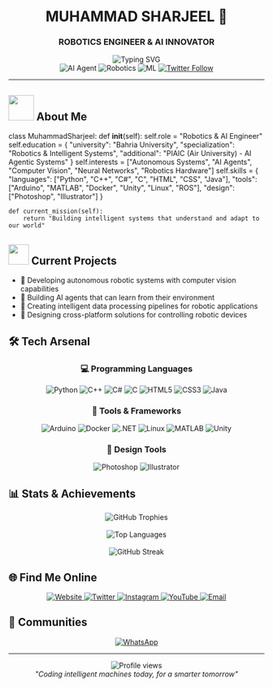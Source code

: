 # <div align="center"> MUHAMMAD SHARJEEL 🧠</div>
### <div align="center">**ROBOTICS ENGINEER & AI INNOVATOR**</div>

<div align="center">
  <img src="https://readme-typing-svg.herokuapp.com?font=Fira+Code&weight=600&size=22&pause=1000&color=00A8FF&center=true&vCenter=true&random=false&width=435&lines=Robotics+Explorer;AI+Enthusiast;Technology+Innovator;Creative+Problem+Solver" alt="Typing SVG" />
</div>

<div align="center">
  <img src="https://img.shields.io/badge/AI_Agent-Expert-FF4500?style=for-the-badge&labelColor=black" alt="AI Agent"/>
  <img src="https://img.shields.io/badge/Robotics-Specialist-1E88E5?style=for-the-badge&labelColor=black" alt="Robotics"/>
  <img src="https://img.shields.io/badge/Machine_Learning-Enthusiast-8BC34A?style=for-the-badge&labelColor=black" alt="ML"/>
  <a href="https://twitter.com/sharjeelx3"><img src="https://img.shields.io/twitter/follow/sharjeelx3?logo=twitter&style=for-the-badge&labelColor=black" alt="Twitter Follow"/></a>
</div>

---

## <img src="https://media.giphy.com/media/VgCDAzcKvsR6OM0uWg/giphy.gif" width="50"> About Me

class MuhammadSharjeel:
    def __init__(self):
        self.role = "Robotics & AI Engineer"
        self.education = {
            "university": "Bahria University",
            "specialization": "Robotics & Intelligent Systems",
            "additional": "PIAIC (Air University) - AI Agentic Systems"
        }
        self.interests = ["Autonomous Systems", "AI Agents", "Computer Vision", 
                          "Neural Networks", "Robotics Hardware"]
        self.skills = {
            "languages": ["Python", "C++", "C#", "C", "HTML", "CSS", "Java"],
            "tools": ["Arduino", "MATLAB", "Docker", "Unity", "Linux", "ROS"],
            "design": ["Photoshop", "Illustrator"]
        }
        
    def current_mission(self):
        return "Building intelligent systems that understand and adapt to our world"
## <img src="https://media.giphy.com/media/WUlplcMpOCEmTGBtBW/giphy.gif" width="40"> Current Projects

- 🦾 Developing autonomous robotic systems with computer vision capabilities
- 🧠 Building AI agents that can learn from their environment
- 💾 Creating intelligent data processing pipelines for robotic applications
- 🔄 Designing cross-platform solutions for controlling robotic devices

## 🛠️ Tech Arsenal

<div align="center">
  
  ### 💻 Programming Languages
  ![Python](https://img.shields.io/badge/Python-3776AB?style=for-the-badge&logo=python&logoColor=white)
  ![C++](https://img.shields.io/badge/C++-00599C?style=for-the-badge&logo=cplusplus&logoColor=white)
  ![C#](https://img.shields.io/badge/C%23-239120?style=for-the-badge&logo=csharp&logoColor=white)
  ![C](https://img.shields.io/badge/C-A8B9CC?style=for-the-badge&logo=c&logoColor=black)
  ![HTML5](https://img.shields.io/badge/HTML5-E34F26?style=for-the-badge&logo=html5&logoColor=white)
  ![CSS3](https://img.shields.io/badge/CSS3-1572B6?style=for-the-badge&logo=css3&logoColor=white)
  ![Java](https://img.shields.io/badge/Java-ED8B00?style=for-the-badge&logo=openjdk&logoColor=white)
  
  ### 🔧 Tools & Frameworks
  ![Arduino](https://img.shields.io/badge/Arduino-00979D?style=for-the-badge&logo=arduino&logoColor=white)
  ![Docker](https://img.shields.io/badge/Docker-2496ED?style=for-the-badge&logo=docker&logoColor=white)
  ![.NET](https://img.shields.io/badge/.NET-512BD4?style=for-the-badge&logo=dotnet&logoColor=white)
  ![Linux](https://img.shields.io/badge/Linux-FCC624?style=for-the-badge&logo=linux&logoColor=black)
  ![MATLAB](https://img.shields.io/badge/MATLAB-0076A8?style=for-the-badge&logo=mathworks&logoColor=white)
  ![Unity](https://img.shields.io/badge/Unity-000000?style=for-the-badge&logo=unity&logoColor=white)
  
  ### 🎨 Design Tools
  ![Photoshop](https://img.shields.io/badge/Photoshop-31A8FF?style=for-the-badge&logo=adobephotoshop&logoColor=white)
  ![Illustrator](https://img.shields.io/badge/Illustrator-FF9A00?style=for-the-badge&logo=adobeillustrator&logoColor=white)
</div>

## 📊 Stats & Achievements

<div align="center">
  <img src="https://github-profile-trophy.vercel.app/?username=sharjeelx3&theme=radical&no-frame=true&no-bg=true&margin-w=4" alt="GitHub Trophies" />
  <br/><br/>
  <img src="https://github-readme-stats.vercel.app/api/top-langs?username=sharjeelx3&show_icons=true&locale=en&layout=compact&theme=tokyonight" alt="Top Languages" />
  <br/><br/>
  <img src="https://github-readme-streak-stats.herokuapp.com/?user=sharjeelx3&theme=tokyonight" alt="GitHub Streak" />
</div>

## 🌐 Find Me Online

<div align="center">
  <a href="https://eminentaura4u.com" target="_blank">
    <img src="https://img.shields.io/badge/Website-eminentaura4u.com-00C7B7?style=for-the-badge&logo=safari&logoColor=white" alt="Website"/>
  </a>
  <a href="https://twitter.com/sharjeelx3" target="_blank">
    <img src="https://img.shields.io/badge/Twitter-@sharjeelx3-1DA1F2?style=for-the-badge&logo=twitter&logoColor=white" alt="Twitter"/>
  </a>
  <a href="https://instagram.com/sharjeelx3" target="_blank">
    <img src="https://img.shields.io/badge/Instagram-sharjeelx3-E4405F?style=for-the-badge&logo=instagram&logoColor=white" alt="Instagram"/>
  </a>
  <a href="https://youtube.com/c/innovativesharjeel" target="_blank">
    <img src="https://img.shields.io/badge/YouTube-Innovative_Sharjeel-FF0000?style=for-the-badge&logo=youtube&logoColor=white" alt="YouTube"/>
  </a>
  <a href="mailto:sharjeelawan508@gmail.com">
    <img src="https://img.shields.io/badge/Email-Contact_Me-D14836?style=for-the-badge&logo=gmail&logoColor=white" alt="Email"/>
  </a>
</div>

## 👥 Communities

<div align="center">
  <a href="https://chat.whatsapp.com/Fg96Kewa9HOGNQDr7lobVo" target="_blank">
    <img src="https://img.shields.io/badge/WhatsApp-Join_Community-25D366?style=for-the-badge&logo=whatsapp&logoColor=white" alt="WhatsApp"/>
  </a>
</div>

---

<div align="center">
  <img src="https://komarev.com/ghpvc/?username=sharjeelx3&style=flat-square&color=blue" alt="Profile views"/>
</div>

<div align="center">
  <em>"Coding intelligent machines today, for a smarter tomorrow"</em>
</div>
